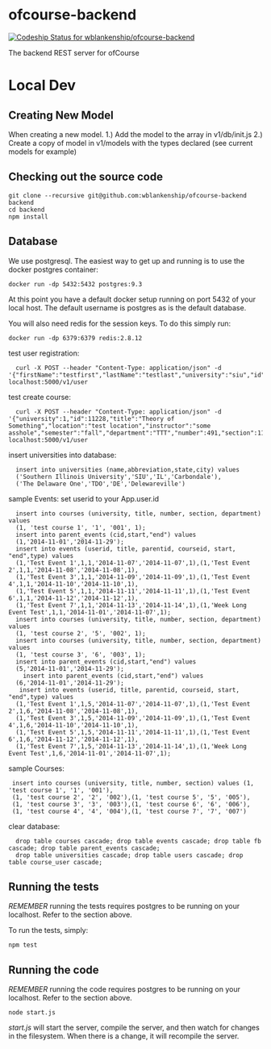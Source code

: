 ofcourse-backend
================

[ ![Codeship Status for wblankenship/ofcourse-backend](https://www.codeship.io/projects/bf3d7f40-2fd4-0132-3e73-2e3607fd60d8/status)](https://www.codeship.io/projects/39654)

The backend REST server for ofCourse

# Local Dev

## Creating New Model

When creating a new model.
  1.) Add the model to the array in v1/db/init.js
  2.) Create a copy of model in v1/models with the types declared (see current models for example)

## Checking out the source code

```
git clone --recursive git@github.com:wblankenship/ofcourse-backend backend
cd backend
npm install
```

## Database

We use postgresql. The easiest way to get up and running is to use the docker postgres container:

```
docker run -dp 5432:5432 postgres:9.3
```

At this point you have a default docker setup running on port 5432 of your local host. The default username is postgres as is the default database.

You will also need redis for the session keys. To do this simply run:

```
docker run -dp 6379:6379 redis:2.8.12
```


test user registration:
```
  curl -X POST --header "Content-Type: application/json" -d '{"firstName":"testfirst","lastName":"testlast","university":"siu","id":1234,"email":"testemail@mytestemail.com"}' localhost:5000/v1/user
```

test create course:
```
  curl -X POST --header "Content-Type: application/json" -d '{"university":1,"id":11228,"title":"Theory of Something","location":"test location","instructor":"some asshole","semester":"fall","department":"TTT","number":491,"section":112,"start":"20150201","end":"20150228"}' localhost:5000/v1/user
```

insert universities into database:
```  
  insert into universities (name,abbreviation,state,city) values
  ('Southern Illinois University','SIU','IL','Carbondale'),
  ('The Delaware One','TDO','DE','Delewareville')
```


sample Events:
set userid to your App.user.id 
```
  insert into courses (university, title, number, section, department) values 
  (1, 'test course 1', '1', '001', 1);
  insert into parent_events (cid,start,"end") values
  (1,'2014-11-01','2014-11-29');
  insert into events (userid, title, parentid, courseid, start, "end",type) values 
  (1,'Test Event 1',1,1,'2014-11-07','2014-11-07',1),(1,'Test Event 2',1,1,'2014-11-08','2014-11-08',1),
  (1,'Test Event 3',1,1,'2014-11-09','2014-11-09',1),(1,'Test Event 4',1,1,'2014-11-10','2014-11-10',1),
  (1,'Test Event 5',1,1,'2014-11-11','2014-11-11',1),(1,'Test Event 6',1,1,'2014-11-12','2014-11-12',1),
  (1,'Test Event 7',1,1,'2014-11-13','2014-11-14',1),(1,'Week Long Event Test',1,1,'2014-11-01','2014-11-07',1);
  insert into courses (university, title, number, section, department) values 
  (1, 'test course 2', '5', '002', 1);
  insert into courses (university, title, number, section, department) values 
  (1, 'test course 3', '6', '003', 1);
  insert into parent_events (cid,start,"end") values
  (5,'2014-11-01','2014-11-29');
    insert into parent_events (cid,start,"end") values
  (6,'2014-11-01','2014-11-29');
   insert into events (userid, title, parentid, courseid, start, "end",type) values 
  (1,'Test Event 1',1,5,'2014-11-07','2014-11-07',1),(1,'Test Event 2',1,6,'2014-11-08','2014-11-08',1),
  (1,'Test Event 3',1,5,'2014-11-09','2014-11-09',1),(1,'Test Event 4',1,6,'2014-11-10','2014-11-10',1),
  (1,'Test Event 5',1,5,'2014-11-11','2014-11-11',1),(1,'Test Event 6',1,6,'2014-11-12','2014-11-12',1),
  (1,'Test Event 7',1,5,'2014-11-13','2014-11-14',1),(1,'Week Long Event Test',1,6,'2014-11-01','2014-11-07',1);
```

sample Courses:
```
 insert into courses (university, title, number, section) values (1, 'test course 1', '1', '001'),
 (1, 'test course 2', '2', '002'),(1, 'test course 5', '5', '005'),
 (1, 'test course 3', '3', '003'),(1, 'test course 6', '6', '006'),
 (1, 'test course 4', '4', '004'),(1, 'test course 7', '7', '007')
```

clear database:
```
  drop table courses cascade; drop table events cascade; drop table fb cascade; drop table parent_events cascade; 
  drop table universities cascade; drop table users cascade; drop table course_user cascade;
```

 
 
## Running the tests

*REMEMBER* running the tests requires postgres to be running on your localhost. Refer to the section above.

To run the tests, simply:

```
npm test
```

## Running the code

*REMEMBER* running the code requires postgres to be running on your localhost. Refer to the section above.

```
node start.js
```

 _start.js_ will start the server, compile the server, and then watch for changes in the filesystem. When there is a change, it will recompile the server.


